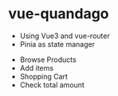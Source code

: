 # vue-quandago

<ul>
<li>Using Vue3 and vue-router</li>
<li>Pinia as state manager</li>
</ul>
<ul>
<li>Browse Products</li>
<li>Add items</li>
<li>Shopping Cart</li>
<li>Check total amount</li>
</ul>
